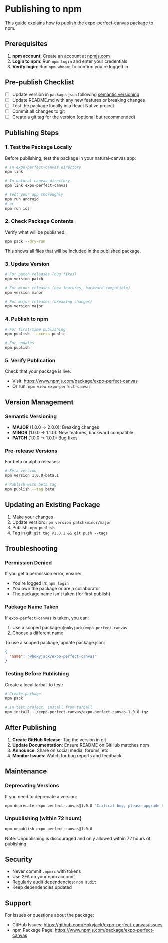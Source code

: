 # Publishing to npm

This guide explains how to publish the expo-perfect-canvas package to npm.

## Prerequisites

1. **npm account**: Create an account at [npmjs.com](https://www.npmjs.com/)
2. **Login to npm**: Run `npm login` and enter your credentials
3. **Verify login**: Run `npm whoami` to confirm you're logged in

## Pre-publish Checklist

- [ ] Update version in `package.json` following [semantic versioning](https://semver.org/)
- [ ] Update README.md with any new features or breaking changes
- [ ] Test the package locally in a React Native project
- [ ] Commit all changes to git
- [ ] Create a git tag for the version (optional but recommended)

## Publishing Steps

### 1. Test the Package Locally

Before publishing, test the package in your natural-canvas app:

```bash
# In expo-perfect-canvas directory
npm link

# In natural-canvas directory
npm link expo-perfect-canvas

# Test your app thoroughly
npm run android
# or
npm run ios
```

### 2. Check Package Contents

Verify what will be published:

```bash
npm pack --dry-run
```

This shows all files that will be included in the published package.

### 3. Update Version

```bash
# For patch releases (bug fixes)
npm version patch

# For minor releases (new features, backward compatible)
npm version minor

# For major releases (breaking changes)
npm version major
```

### 4. Publish to npm

```bash
# For first-time publishing
npm publish --access public

# For updates
npm publish
```

### 5. Verify Publication

Check that your package is live:
- Visit: https://www.npmjs.com/package/expo-perfect-canvas
- Or run: `npm view expo-perfect-canvas`

## Version Management

### Semantic Versioning

- **MAJOR** (1.0.0 → 2.0.0): Breaking changes
- **MINOR** (1.0.0 → 1.1.0): New features, backward compatible
- **PATCH** (1.0.0 → 1.0.1): Bug fixes

### Pre-release Versions

For beta or alpha releases:

```bash
# Beta version
npm version 1.0.0-beta.1

# Publish with beta tag
npm publish --tag beta
```

## Updating an Existing Package

1. Make your changes
2. Update version: `npm version patch/minor/major`
3. Publish: `npm publish`
4. Tag in git: `git tag v1.0.1 && git push --tags`

## Troubleshooting

### Permission Denied

If you get a permission error, ensure:
- You're logged in: `npm login`
- You own the package or are a collaborator
- The package name isn't taken (for first publish)

### Package Name Taken

If `expo-perfect-canvas` is taken, you can:
1. Use a scoped package: `@hokyjack/expo-perfect-canvas`
2. Choose a different name

To use a scoped package, update package.json:
```json
{
  "name": "@hokyjack/expo-perfect-canvas"
}
```

### Testing Before Publishing

Create a local tarball to test:

```bash
# Create package
npm pack

# In test project, install from tarball
npm install ../expo-perfect-canvas/expo-perfect-canvas-1.0.0.tgz
```

## After Publishing

1. **Create GitHub Release**: Tag the version in git
2. **Update Documentation**: Ensure README on GitHub matches npm
3. **Announce**: Share on social media, forums, etc.
4. **Monitor Issues**: Watch for bug reports and feedback

## Maintenance

### Deprecating Versions

If you need to deprecate a version:

```bash
npm deprecate expo-perfect-canvas@1.0.0 "Critical bug, please upgrade to 1.0.1"
```

### Unpublishing (within 72 hours)

```bash
npm unpublish expo-perfect-canvas@1.0.0
```

Note: Unpublishing is discouraged and only allowed within 72 hours of publishing.

## Security

- Never commit `.npmrc` with tokens
- Use 2FA on your npm account
- Regularly audit dependencies: `npm audit`
- Keep dependencies updated

## Support

For issues or questions about the package:
- GitHub Issues: https://github.com/Hokyjack/expo-perfect-canvas/issues
- npm Package Page: https://www.npmjs.com/package/expo-perfect-canvas
